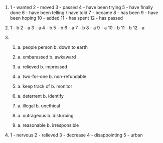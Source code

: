 1.
    1 - wanted
    2 - moved
    3 - passed
    4 - have been trying
    5 - have finally done
    6 - have been telling / have told
    7 - became 
    8 - has been
    9 - have been hoping
    10 - added
    11 - has spent
    12 - has passed

2.
    1 - b
    2 - a
    3 - a
    4 - b
    5 - b
    6 - a
    7 - b
    8 - a
    9 - a
    10 - b
    11 - b
    12 - a

3.
    1.
        a. people person
        b. down to earth

    2.
        a. embarassed
        b. awkaward

    3.
        a. relieved
        b. impressed

    4.
        a. two-for-one
        b. non-refundable

    5.
        a. keep track of
        b. monitor

    6.
        a. deterrent
        b. identify

    7.
        a. illegal
        b. unethical

    8.
        a. outrageous
        b. disturbing

    9.
        a. reasonable
        b. irresponsible

4.
    1 - nervous
    2 - relieved
    3 - decrease
    4 - disappointing
    5 - urban



